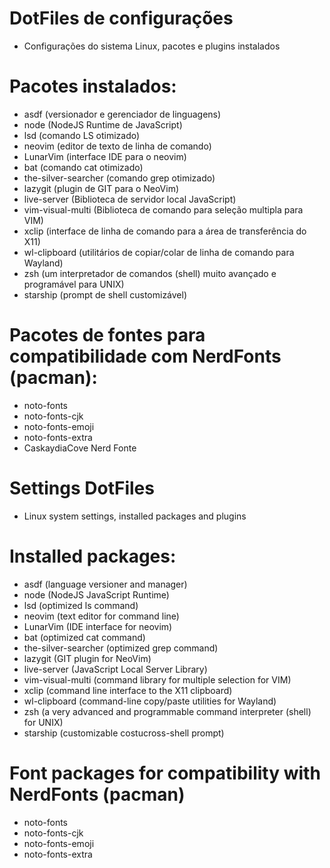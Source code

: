 # DotFiles de configurações
- Configurações do sistema Linux, pacotes e plugins instalados

# Pacotes instalados:
- asdf (versionador e gerenciador de linguagens)
- node (NodeJS Runtime de JavaScript)
- lsd (comando LS otimizado)
- neovim (editor de texto de linha de comando)
- LunarVim (interface IDE para o neovim)
- bat (comando cat otimizado)
- the-silver-searcher (comando grep otimizado)
- lazygit (plugin de GIT para o NeoVim)
- live-server (Biblioteca de servidor local JavaScript)
- vim-visual-multi (Biblioteca de comando para seleção multipla para VIM)
- xclip (interface de linha de comando para a área de transferência do X11)
- wl-clipboard (utilitários de copiar/colar de linha de comando para Wayland)
- zsh (um interpretador de comandos (shell) muito avançado e programável para UNIX)
- starship (prompt de shell customizável)
 
# Pacotes de fontes para compatibilidade com NerdFonts (pacman):
- noto-fonts
- noto-fonts-cjk
- noto-fonts-emoji
- noto-fonts-extra
- CaskaydiaCove Nerd Fonte

# Settings DotFiles
- Linux system settings, installed packages and plugins

# Installed packages:
- asdf (language versioner and manager)
- node (NodeJS JavaScript Runtime)
- lsd (optimized ls command)
- neovim (text editor for command line)
- LunarVim (IDE interface for neovim)
- bat (optimized cat command)
- the-silver-searcher (optimized grep command)
- lazygit (GIT plugin for NeoVim)
- live-server (JavaScript Local Server Library)
- vim-visual-multi (command library for multiple selection for VIM)
- xclip (command line interface to the X11 clipboard)
- wl-clipboard (command-line copy/paste utilities for Wayland)
- zsh (a very advanced and programmable command interpreter (shell) for UNIX)
- starship (customizable costucross-shell prompt)

# Font packages for compatibility with NerdFonts (pacman)
- noto-fonts
- noto-fonts-cjk
- noto-fonts-emoji
- noto-fonts-extra
